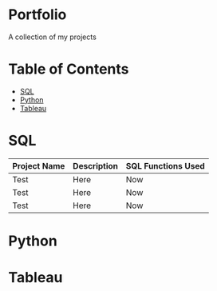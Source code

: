# Portfolio
A collection of my projects

# Table of Contents

- [SQL](#SQL)
- [Python](#Python)
- [Tableau](#Tableau)

# SQL
|Project Name|Description|SQL Functions Used|
|---|---|---|
|Test|Here|Now|
|Test|Here|Now|
|Test|Here|Now|

# Python

# Tableau
